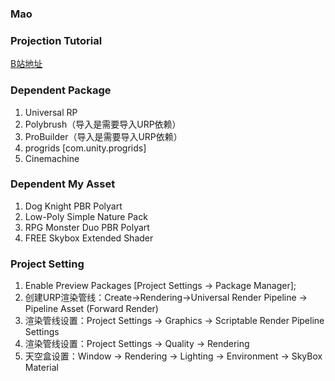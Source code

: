 ### Mao

### Projection Tutorial
[B站地址](https://www.bilibili.com/video/BV1rf4y1k7vE/?spm_id_from=333.788&vd_source=efa52da0168d65d95fd87b4ef514685d)

### Dependent Package 
1. Universal RP
2. Polybrush（导入是需要导入URP依赖）
3. ProBuilder（导入是需要导入URP依赖）
4. progrids [com.unity.progrids]
5. Cinemachine

### Dependent My Asset
1. Dog Knight PBR Polyart
2. Low-Poly Simple Nature Pack
3. RPG Monster Duo PBR Polyart
4. FREE Skybox Extended Shader

### Project Setting
1. Enable Preview Packages [Project Settings -> Package Manager];
2. 创建URP渲染管线：Create->Rendering->Universal Render Pipeline -> Pipeline Asset (Forward Render)
3. 渲染管线设置：Project Settings -> Graphics -> Scriptable Render Pipeline Settings
4. 渲染管线设置：Project Settings -> Quality -> Rendering
5. 天空盒设置：Window -> Rendering -> Lighting -> Environment -> SkyBox Material

